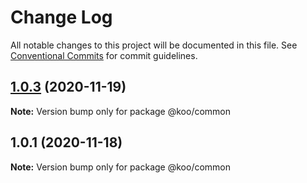 # Change Log

All notable changes to this project will be documented in this file.
See [Conventional Commits](https://conventionalcommits.org) for commit guidelines.

## [1.0.3](https://github.com/guntherkoo/yarn-workspaces/compare/v1.0.2...v1.0.3) (2020-11-19)

**Note:** Version bump only for package @koo/common





## 1.0.1 (2020-11-18)

**Note:** Version bump only for package @koo/common
